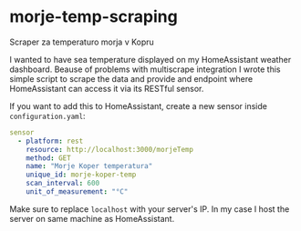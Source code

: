 # morje-temp-scraping
Scraper za temperaturo morja v Kopru

I wanted to have sea temperature displayed on my HomeAssistant weather dashboard. Beause of problems with multiscrape integration I wrote this simple script to scrape the data and provide and endpoint where HomeAssistant can access it via its RESTful sensor.

If you want to add this to HomeAssistant, create a new sensor inside `configuration.yaml`:

``` yaml
sensor
  - platform: rest
    resource: http://localhost:3000/morjeTemp
    method: GET
    name: "Morje Koper temperatura"
    unique_id: morje-koper-temp
    scan_interval: 600
    unit_of_measurement: "°C" 
```

Make sure to replace `localhost` with your server's IP. In my case I host the server on same machine as HomeAssistant.
